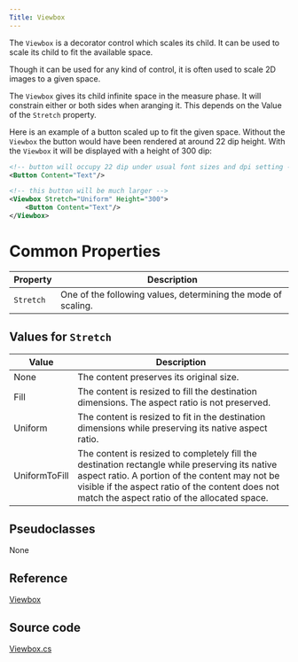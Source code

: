 ```yaml
---
Title: Viewbox
---
```


The `Viewbox` is a decorator control which scales its child. It can be used to scale its child to fit the available space.

Though it can be used for any kind of control, it is often used to scale 2D images to a given space.

The `Viewbox` gives its child infinite space in the measure phase. It will constrain either or both sides when aranging it.
This depends on the Value of the `Stretch` property.

Here is an example of a button scaled up to fit the given space. Without the `Viewbox` the button would have
been rendered at around 22 dip height. With the `Viewbox` it will be displayed with a height of 300 dip:

```xml
<!-- button will occupy 22 dip under usual font sizes and dpi setting -->
<Button Content="Text"/>  

<!-- this button will be much larger -->
<Viewbox Stretch="Uniform" Height="300">
	<Button Content="Text"/>
</Viewbox>
```

# Common Properties

|Property|Description|
|--------|-----------|
|`Stretch`|One of the following values, determining the mode of scaling.|

## Values for `Stretch`
|Value        |Description|
|-------------|-----------|
|None         |The content preserves its original size.|
|Fill         |The content is resized to fill the destination dimensions. The aspect ratio is not preserved.|
|Uniform      |The content is resized to fit in the destination dimensions while preserving its native aspect ratio.|
|UniformToFill|The content is resized to completely fill the destination rectangle while preserving its native aspect ratio. A portion of the content may not be visible if the aspect ratio of the content does not match the aspect ratio of the allocated space.|

## Pseudoclasses
None

## Reference
[Viewbox](http://reference.avaloniaui.net/api/Avalonia.Controls/Viewbox/)

## Source code
[Viewbox.cs](https://github.com/AvaloniaUI/Avalonia/blob/master/src/Avalonia.Controls/Viewbox.cs)
